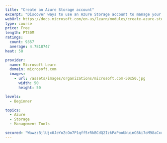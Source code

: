 ```yaml
---
title: "Create an Azure Storage account"
excerpt: "Discover ways to use an Azure Storage account to manage your data for billing, access, and storage location of your blobs, files, queues, and tables."
webUrl: https://docs.microsoft.com/en-us/learn/modules/create-azure-storage-account/
type: course
price: Free
length: PT30M
ratings:
  count: 9357
  average: 4.7818747
heat: 58

provider:
  name: Microsoft Learn
  domain: microsoft.com
  images:
    - url: /assets/images/organizations/microsoft.com-50x50.jpg
      width: 50
      height: 50

levels:
  - Beginner

topics:
  - Azure
  - Storage
  - Management Tools

secured: "WawzzBjlUjx0JeYoZcOo7P1qff5rRkBCdQ2IzkPaPooUNuinO8ki7oM98aCxx1e4BjkOYN/UbbfAlE56H167Mad5z/Sh2uoBUOGfc8wY3S995uxDIOk9cuuj4N+Z2r0CcW3kSCJo37lNi+I/wDy1ZWoFlfl7lu5wnkIITt5gbRVTQEbVUGzceq9u/Z9Vw+jJv1VtxvskMI1ZUuc6p6vIifLMIipLT2CltLUT8ea/W9RxNF0bsjuGwgOyd88xgvhoR1xGdJ46C+aCkaDVm9jXlbNpIpMTz2qt9sMDgzZJm8RmeKtq+qZ512gr5/xf8BwbIqxKYww7qw2wK/e3NXrWDRv2TdK6ALX9TyCZldXkB1A1fEaTRzu+/qheTi3/C8A9+HWxH7KQYlbArYKkmTOBZIZXWXWuisdjIdEHBip4zSw=;fX4O/y/WzdwMWVv0eQfEUw=="
---
```


